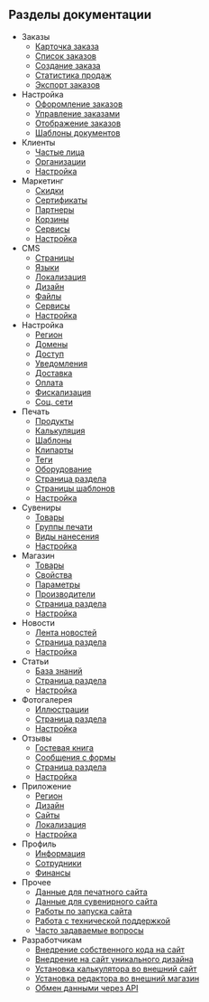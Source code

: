﻿<!-- docs/_sidebar.md -->
## Разделы документации
- Заказы
	- [Карточка заказа](/orders/edit.md)
	- [Список заказов](orders/list.md)
	- [Создание заказа](/orders/create.md)
	- [Статистика продаж](/orders/report.md)
	- [Экспорт заказов](/orders/export.md)
- Настройка
	- [Офоромление заказов](/orders/settings-workflow.md)
	- [Управление заказами](/orders/settings-manage.md)
	- [Отображение заказов](/orders/settings-view.md)
	- [Шаблоны документов](/orders/settings-templates.md)
- Клиенты
	- [Частые лица](/customers/b2c.md)
	- [Организации](/customers/b2b.md)
	- [Настройка](/customers/settings.md)
- Маркетинг
	- [Скидки](/marketing/discounts.md)
	- [Сертификаты](/marketing/certificates.md)
	- [Партнеры](/marketing/affiliates.md)
	- [Корзины](/marketing/cards.md)
	- [Сервисы](/marketing/services.md)
	- [Настройка](/marketing/settings.md)
- CMS
	- [Страницы](/cms/pages.md)
	- [Языки](/cms/languages.md)
	- [Локализация](/cms/localization.md)
	- [Дизайн](/cms/design.md)
	- [Файлы](/cms/files.md)
	- [Сервисы](/ms/services.md)
	- [Настройка](/cms/settings.md)
- Настройка
	- [Регион](/site/region.md)
	- [Домены](/site/domains.md)
	- [Доступ](/site/access.md)
	- [Уведомления](/site/notifications.md)
	- [Доставка](/site/shippings.md)
	- [Оплата](/site/payments.md)
	- [Фискализация](/site/fiscalization.md)
	- [Соц. сети](/site/socials.md)
- Печать
	- [Продукты](/print/products.md)
	- [Калькуляция](/print/calculations.md)
	- [Шаблоны](/print/templates.md)
	- [Клипарты](/print/cliparts.md)
	- [Теги](/print/tags.md)
	- [Оборудование](/print/devices.md)
	- [Страница раздела](/print/page.md)
	- [Страницы шаблонов](/print/tpages.md)
	- [Настройка](/print/settings.md)
- Сувениры
	- [Товары](/gift/products.md)
	- [Группы печати](/gift/groups.md)
	- [Виды нанесения](/gift/prints.md)
	- [Настройка](/gift/settings.md)
- Магазин
	- [Товары](/shop/products.md)
	- [Свойства](/shop/properties.md)
	- [Параметры](/shop/parameters.md)
	- [Производители](/shop/vendors.md)
	- [Страница раздела](/shop/page.md)
	- [Настройка](/shop/settings.md)
- Новости
	- [Лента новостей](/news/list.md)
	- [Страница раздела](/news/page.md)
	- [Настройка](/news/settings.md)
- Статьи
	- [База знаний](/faq/list.md)
	- [Страница раздела](/faq/page.md)
	- [Настройка](/faq/settings.md)
- Фотогалерея
	- [Иллюстрации](/gallery/list.md)
	- [Страница раздела](/gallery/page.md)
	- [Настройка](/gallery/settings.md)
- Отзывы
	- [Гостевая книга](/feedback/gbooks.md)
	- [Сообщения с формы](/feedback/messages.md)
	- [Страница раздела](/feedback/page.md)
	- [Настройка](/feedback/settings.md)
- Приложение
	- [Регион](/app/region.md)
	- [Дизайн](/app/design.md)
	- [Сайты](/app/sites.md)
	- [Локализация](/app/localization.md)
	- [Настройка](/app/settings.md)
- Профиль
	- [Информация](/profile/info.md)
	- [Сотрудники](/profile/staff.md)
	- [Финансы](/profile/finance.md)
- Прочее
	- [Данные для печатного сайта](/misc/data-for-print-site.md)
	- [Данные для сувенирного сайта](/misc/data-for-gift-site.md)
	- [Работы по запуска сайта](/misc/launch-site.md)
	- [Работа с технической поддержкой](/misc/tech-support.md)
	- [Часто задаваемые вопросы](/misc/faq.md)
- Разработчикам
	- [Внедрение собственного кода на сайт](/dev/front.md)
	- [Внедрение на сайт уникального дизайна](/dev/design.md)
	- [Установка калькулятора во внешний сайт](/dev/calc.md)
	- [Установка редактора во внешний магазин](/dev/editor.md)
	- [Обмен данными через API](/dev/api.md)